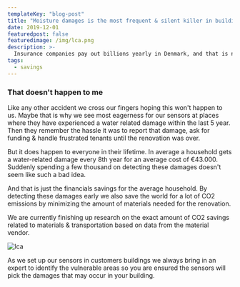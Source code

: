 ```yaml
---
templateKey: "blog-post"
title: "Moisture damages is the most frequent & silent killer in buildings"
date: 2019-12-01
featuredpost: false
featuredimage: /img/lca.png
description: >-
  Insurance companies pay out billions yearly in Denmark, and that is not taking into consideration all the expenses related to health issues & the hassle of rehousing.
tags:
  - savings
---
```


### That doesn't happen to me

Like any other accident we cross our fingers hoping this won't happen to us. Maybe that is why we see most eagerness for our sensors at places where they have experienced a water related damage within the last 5 year. Then they remember the hassle it was to report that damage, ask for funding & handle frustrated tenants until the renovation was over.

But it does happen to everyone in their lifetime. In average a household gets a water-related damage every 8th year for an average cost of €43.000. Suddenly spending a few thousand on detecting these damages doesn't seem like such a bad idea.

And that is just the financials savings for the average household. By detecting these damages early we also save the world for a lot of CO2 emissions by minimizing the amount of materials needed for the renovation.

We are currently finishing up research on the exact amount of CO2 savings related to materials & transportation based on data from the material vendor.

‍‍![lca](/img/lca.jpg)

As we set up our sensors in customers buildings we always bring in an expert to identify the vulnerable areas so you are ensured the sensors will pick the damages that may occur in your building.
